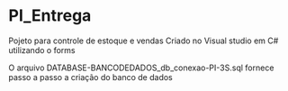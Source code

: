 # PI_Entrega
Pojeto para controle de estoque e vendas
Criado no Visual studio em C# utilizando o forms


O arquivo DATABASE-BANCODEDADOS_db_conexao-PI-3S.sql fornece passo a passo a criação do banco de dados
